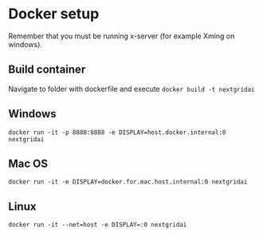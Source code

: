 # Docker setup

Remember that you must be running x-server (for example Xming on windows).

## Build container 

Navigate to folder with dockerfile and execute `docker build -t nextgridai` 


## Windows

```
docker run -it -p 8888:8888 -e DISPLAY=host.docker.internal:0 nextgridai
```

## Mac OS

```
docker run -it -e DISPLAY=docker.for.mac.host.internal:0 nextgridai
```

## Linux

```
docker run -it --net=host -e DISPLAY=:0 nextgridai
```
